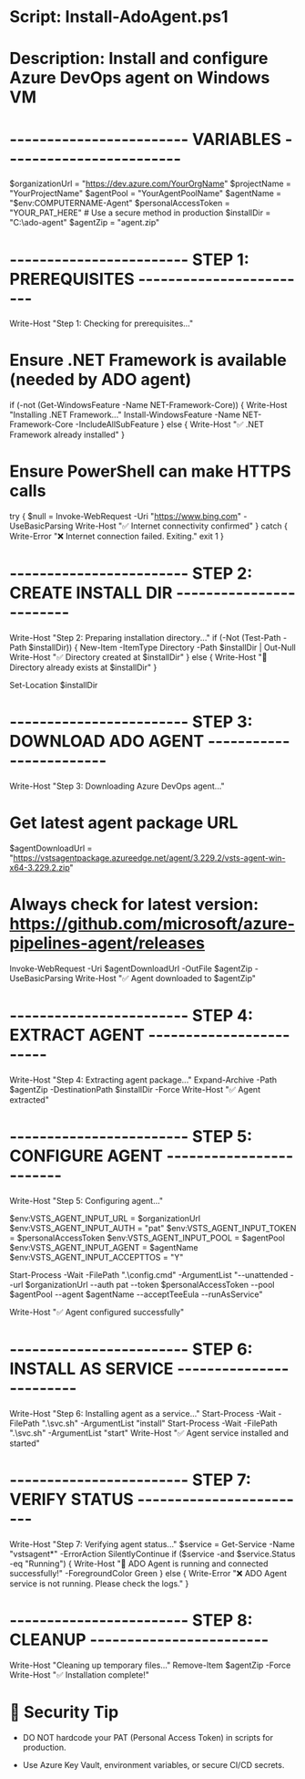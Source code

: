 # Script: Install-AdoAgent.ps1
# Description: Install and configure Azure DevOps agent on Windows VM

# ------------------------ VARIABLES ------------------------
$organizationUrl = "https://dev.azure.com/YourOrgName"
$projectName = "YourProjectName"
$agentPool = "YourAgentPoolName"
$agentName = "$env:COMPUTERNAME-Agent"
$personalAccessToken = "YOUR_PAT_HERE"  # Use a secure method in production
$installDir = "C:\ado-agent"
$agentZip = "agent.zip"

# ------------------------ STEP 1: PREREQUISITES ------------------------
Write-Host "Step 1: Checking for prerequisites..."

# Ensure .NET Framework is available (needed by ADO agent)
if (-not (Get-WindowsFeature -Name NET-Framework-Core)) {
    Write-Host "Installing .NET Framework..."
    Install-WindowsFeature -Name NET-Framework-Core -IncludeAllSubFeature
} else {
    Write-Host "✅ .NET Framework already installed"
}

# Ensure PowerShell can make HTTPS calls
try {
    $null = Invoke-WebRequest -Uri "https://www.bing.com" -UseBasicParsing
    Write-Host "✅ Internet connectivity confirmed"
} catch {
    Write-Error "❌ Internet connection failed. Exiting."
    exit 1
}

# ------------------------ STEP 2: CREATE INSTALL DIR ------------------------
Write-Host "Step 2: Preparing installation directory..."
if (-Not (Test-Path -Path $installDir)) {
    New-Item -ItemType Directory -Path $installDir | Out-Null
    Write-Host "✅ Directory created at $installDir"
} else {
    Write-Host "📁 Directory already exists at $installDir"
}

Set-Location $installDir

# ------------------------ STEP 3: DOWNLOAD ADO AGENT ------------------------
Write-Host "Step 3: Downloading Azure DevOps agent..."

# Get latest agent package URL
$agentDownloadUrl = "https://vstsagentpackage.azureedge.net/agent/3.229.2/vsts-agent-win-x64-3.229.2.zip"
# Always check for latest version: https://github.com/microsoft/azure-pipelines-agent/releases

Invoke-WebRequest -Uri $agentDownloadUrl -OutFile $agentZip -UseBasicParsing
Write-Host "✅ Agent downloaded to $agentZip"

# ------------------------ STEP 4: EXTRACT AGENT ------------------------
Write-Host "Step 4: Extracting agent package..."
Expand-Archive -Path $agentZip -DestinationPath $installDir -Force
Write-Host "✅ Agent extracted"

# ------------------------ STEP 5: CONFIGURE AGENT ------------------------
Write-Host "Step 5: Configuring agent..."

$env:VSTS_AGENT_INPUT_URL = $organizationUrl
$env:VSTS_AGENT_INPUT_AUTH = "pat"
$env:VSTS_AGENT_INPUT_TOKEN = $personalAccessToken
$env:VSTS_AGENT_INPUT_POOL = $agentPool
$env:VSTS_AGENT_INPUT_AGENT = $agentName
$env:VSTS_AGENT_INPUT_ACCEPTTOS = "Y"

Start-Process -Wait -FilePath ".\config.cmd" -ArgumentList "--unattended --url $organizationUrl --auth pat --token $personalAccessToken --pool $agentPool --agent $agentName --acceptTeeEula --runAsService"

Write-Host "✅ Agent configured successfully"

# ------------------------ STEP 6: INSTALL AS SERVICE ------------------------
Write-Host "Step 6: Installing agent as a service..."
Start-Process -Wait -FilePath ".\svc.sh" -ArgumentList "install"
Start-Process -Wait -FilePath ".\svc.sh" -ArgumentList "start"
Write-Host "✅ Agent service installed and started"

# ------------------------ STEP 7: VERIFY STATUS ------------------------
Write-Host "Step 7: Verifying agent status..."
$service = Get-Service -Name "vstsagent*" -ErrorAction SilentlyContinue
if ($service -and $service.Status -eq "Running") {
    Write-Host "🎉 ADO Agent is running and connected successfully!" -ForegroundColor Green
} else {
    Write-Error "❌ ADO Agent service is not running. Please check the logs."
}

# ------------------------ STEP 8: CLEANUP ------------------------
Write-Host "Cleaning up temporary files..."
Remove-Item $agentZip -Force
Write-Host "✅ Installation complete!"

# 🔐 Security Tip
- DO NOT hardcode your PAT (Personal Access Token) in scripts for production.

- Use Azure Key Vault, environment variables, or secure CI/CD secrets.
